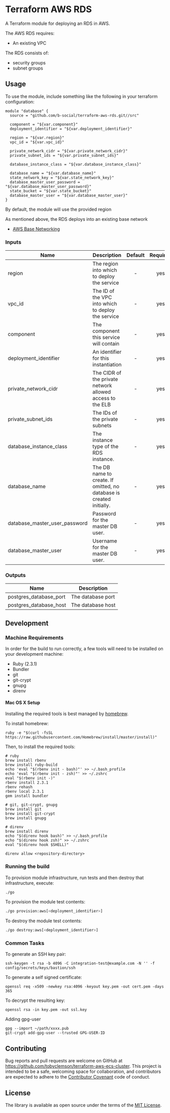 
Terraform AWS RDS
=========================

A Terraform module for deploying an RDS in AWS.

The AWS RDS requires:
* An existing VPC 
 
The RDS consists of:
* security groups
* subnet groups

Usage
-----

To use the module, include something like the following in your terraform
configuration:

```hcl-terraform
module "database" {
  source = "github.com/b-social/terraform-aws-rds.git//src"

  component = "${var.component}"
  deployment_identifier = "${var.deployment_identifier}"

  region = "${var.region}"
  vpc_id = "${var.vpc_id}"

  private_network_cidr = "${var.private_network_cidr}"
  private_subnet_ids = "${var.private_subnet_ids}"

  database_instance_class = "${var.database_instance_class}"

  database_name = "${var.database_name}"
  state_network_key = "${var.state_network_key}"
  database_master_user_password = "${var.database_master_user_password}"
  state_bucket = "${var.state_bucket}"
  database_master_user = "${var.database_master_user}"
}
```

By default, the module will use the provided region

As mentioned above, the RDS deploys into an existing base network
* [AWS Base Networking](https://github.com/tobyclemson/terraform-aws-base-networking)


### Inputs

| Name                                       | Description                                                         | Default            | Required |
|--------------------------------------------|---------------------------------------------------------------------|:------------------:|:--------:|
| region                                     | The region into which to deploy the service                         | -                  | yes      |
| vpc_id                                     | The ID of the VPC into which to deploy the service                  | -                  | yes      |
| component                                  | The component this service will contain                             | -                  | yes      |
| deployment_identifier                      | An identifier for this instantiation                                | -                  | yes      |
| private_network_cidr                       | The CIDR of the private network allowed access to the ELB           | -                  | yes      |
| private_subnet_ids                         | The IDs of the private subnets                                      | -                  | yes      |
| database_instance_class                    | The instance type of the RDS instance.                              | -                  | yes      |
| database_name                              | The DB name to create. If omitted, no database is created initially.| -                  | yes      |
| database_master_user_password              | Password for the master DB user.                                    | -                  | yes      |
| database_master_user                       | Username for the master DB user.                                    |-                   | yes      |


### Outputs

| Name                      | Description                                                          |
|---------------------------|----------------------------------------------------------------------|
| postgres_database_port    | The database port                           |
| postgres_database_host    | The database host


Development
-----------

### Machine Requirements

In order for the build to run correctly, a few tools will need to be installed on your
development machine:

* Ruby (2.3.1)
* Bundler
* git
* git-crypt
* gnupg
* direnv

#### Mac OS X Setup

Installing the required tools is best managed by [homebrew](http://brew.sh).

To install homebrew:

```
ruby -e "$(curl -fsSL https://raw.githubusercontent.com/Homebrew/install/master/install)"
```

Then, to install the required tools:

```
# ruby
brew install rbenv
brew install ruby-build
echo 'eval "$(rbenv init - bash)"' >> ~/.bash_profile
echo 'eval "$(rbenv init - zsh)"' >> ~/.zshrc
eval "$(rbenv init -)"
rbenv install 2.3.1
rbenv rehash
rbenv local 2.3.1
gem install bundler

# git, git-crypt, gnupg
brew install git
brew install git-crypt
brew install gnupg

# direnv
brew install direnv
echo "$(direnv hook bash)" >> ~/.bash_profile
echo "$(direnv hook zsh)" >> ~/.zshrc
eval "$(direnv hook $SHELL)"

direnv allow <repository-directory>
```

### Running the build

To provision module infrastructure, run tests and then destroy that infrastructure,
execute:

```bash
./go
```

To provision the module test contents:

```bash
./go provision:aws[<deployment_identifier>]
```

To destroy the module test contents:

```bash
./go destroy:aws[<deployment_identifier>]
```

### Common Tasks

To generate an SSH key pair:

```
ssh-keygen -t rsa -b 4096 -C integration-test@example.com -N '' -f config/secrets/keys/bastion/ssh
```

To generate a self signed certificate:
```
openssl req -x509 -newkey rsa:4096 -keyout key.pem -out cert.pem -days 365
```

To decrypt the resulting key:

```
openssl rsa -in key.pem -out ssl.key
```

Adding gpg-user 

```
gpg --import ~/path/xxxx.pub
git-crypt add-gpg-user --trusted GPG-USER-ID

```


Contributing
------------

Bug reports and pull requests are welcome on GitHub at https://github.com/tobyclemson/terraform-aws-ecs-cluster. 
This project is intended to be a safe, welcoming space for collaboration, and contributors are expected to adhere to 
the [Contributor Covenant](http://contributor-covenant.org) code of conduct.


License
-------

The library is available as open source under the terms of the [MIT License](http://opensource.org/licenses/MIT).
